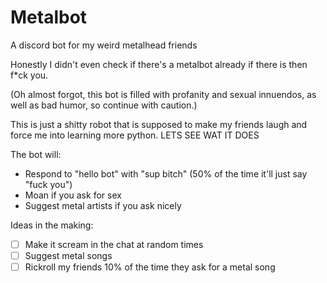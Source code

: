 # Metalbot
A discord bot for my weird metalhead friends

Honestly I didn't even check if there's a metalbot already if there is then f*ck you.

(Oh almost forgot, this bot is filled with profanity and sexual innuendos, as well as bad humor, so continue with caution.)

This is just a shitty robot that is supposed to make my friends laugh and force me into learning more python. LETS SEE WAT IT DOES

The bot will:

+ Respond to "hello bot" with "sup bitch" (50% of the time it'll just say "fuck you")
+ Moan if you ask for sex
+ Suggest metal artists if you ask nicely

Ideas in the making:

+ [ ] Make it scream in the chat at random times
+ [ ] Suggest metal songs
+ [ ] Rickroll my friends 10% of the time they ask for a metal song
